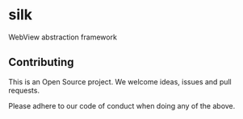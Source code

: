 # silk
WebView abstraction framework

## Contributing
This is an Open Source project. We welcome ideas, issues and pull requests.

Please adhere to our code of conduct when doing any of the above.
